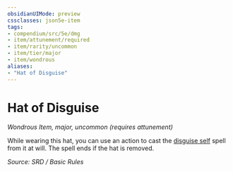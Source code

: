 ```yaml
---
obsidianUIMode: preview
cssclasses: json5e-item
tags:
- compendium/src/5e/dmg
- item/attunement/required
- item/rarity/uncommon
- item/tier/major
- item/wondrous
aliases: 
- "Hat of Disguise"
---
```

# Hat of Disguise
*Wondrous Item, major, uncommon (requires attunement)*  


While wearing this hat, you can use an action to cast the [disguise self](disguise-self.md) spell from it at will. The spell ends if the hat is removed.

*Source: SRD / Basic Rules*